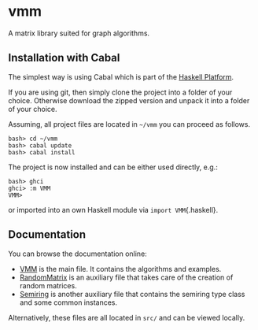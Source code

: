 vmm
===

A matrix library suited for graph algorithms.

Installation with Cabal
-----------------------

The simplest way is using Cabal which is part of the
[Haskell Platform](http://www.haskell.org/platform/).

If you are using git, then simply clone the project into a folder of your choice.
Otherwise download the zipped version and unpack it into a folder of your choice.

Assuming, all project files are located in `~/vmm` you can proceed as follows.

~~~{.sh}
bash> cd ~/vmm
bash> cabal update
bash> cabal install
~~~

The project is now installed and can be either used directly, e.g.:

~~~{.sh}
bash> ghci
ghci> :m VMM
VMM>
~~~

or imported into an own Haskell module via `import VMM`{.haskell}.

Documentation
-------------

You can browse the documentation online:

* [VMM](./src/VMM.html)
  is the main file. It contains the algorithms and examples.
* [RandomMatrix](./src/RandomMatrix.html)
  is an auxiliary file that takes care of the creation of random matrices.
* [Semiring](./src/Semiring.html)
  is another auxiliary file that contains the semiring type class and some common instances.

Alternatively, these files are all located in `src/` and can be viewed locally.